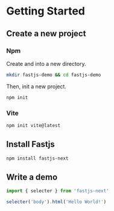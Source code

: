 # Getting Started

## Create a new project

### Npm

Create and into a new directory.

```bash
mkdir fastjs-demo && cd fastjs-demo
```

Then, init a new project.

```bash
npm init
```

### Vite

```bash
npm init vite@latest
```

## Install Fastjs

```bash
npm install fastjs-next
```

## Write a demo

```js
import { selecter } from 'fastjs-next'

selecter('body').html('Hello World!')
```